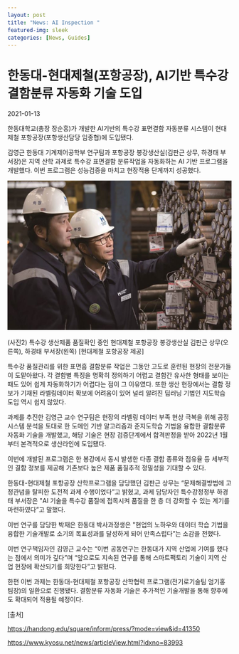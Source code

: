 ```yaml
---
layout: post
title: "News: AI Inspection "
featured-img: sleek
categories: [News, Guides]
---
```


# 한동대-현대제철(포항공장), AI기반 특수강 결함분류 자동화 기술 도입

2021-01-13



한동대학교(총장 장순흥)가 개발한 AI기반의 특수강 표면결함 자동분류 시스템이 현대제철 포항공장(포항생산담당 임종협)에 도입됐다. 

김영근 한동대 기계제어공학부 연구팀과 포항공장 봉강생산실(김판근 상무, 하경태 부서장)은 지역 산학 과제로 특수강 표면결함 분류작업을 자동화하는 AI 기반 프로그램을 개발했다. 이번 프로그램은 성능검증을 마치고 현장적용 단계까지 성공했다.



 

![(사진2) 특수강 생산제품 품질확인 중인 현대제철 포항공장 봉강생산실 김판근 상무(오른쪽), 하경태 부서장(왼쪽) [현대제철 포항공장 제공]](./images/ainews-pics.jpg)

(사진2) 특수강 생산제품 품질확인 중인 현대제철 포항공장 봉강생산실 김판근 상무(오른쪽), 하경태 부서장(왼쪽) [현대제철 포항공장 제공]

 

 

특수강 품질관리를 위한 표면흠 결함분류 작업은 그동안 고도로 훈련된 현장의 전문가들이 도맡아왔다. 각 결함별 특징을 명확히 정의하기 어렵고 결함간 유사한 형태를 보이는 때도 있어 쉽게 자동화하기가 어렵다는 점이 그 이유였다. 또한 생산 현장에서는 결함 정보가 기재된 라벨링데이터 확보에 어려움이 있어 널리 알려진 딥러닝 기법인 지도학습 도입 역시 쉽지 않았다.

 

과제를 추진한 김영근 교수 연구팀은 현장의 라벨링 데이터 부족 현상 극복을 위해 공정 시스템 분석을 토대로 한 도메인 기반 알고리즘과 준지도학습 기법을 융합한 결함분류 자동화 기술을 개발했고, 해당 기술은 현장 검증단계에서 합격판정을 받아 2022년 1월부터 본격적으로 생산라인에 도입됐다.

 

이번에 개발된 프로그램은 한 봉강에서 동시 발생한 다종 결함 종류와 점유율 등 세부적인 결함 정보를 제공해 기존보다 높은 제품 품질추적 정밀성을 기대할 수 있다.

 

한동대-현대제철 포항공장 산학프로그램을 담당했던 김판근 상무는 “문제해결방법에 고정관념을 탈피한 도전적 과제 수행이었다”고 밝혔고, 과제 담당자인 특수강정정부 하경태 부서장은 "Al 기술을 특수강 품질에 접목시켜 품질을 한 층 더 강화할 수 있는 계기를 마련하였다”고 말했다.

 

이번 연구를 담당한 박재은 한동대 박사과정생은 "현업의 노하우와 데이터 학습 기법을 융합한 기술개발로 소기의 목표성과를 달성하게 되어 만족스럽다”는 소감을 전했다.

 

이번 연구책임자인 김영근 교수는 “이번 공동연구는 한동대가 지역 산업에 기여를 했다는 점에서 의미가 깊다”며 “앞으로도 지속된 연구를 통해 스마트팩토리 기술이 지역 산업 현장에 확산되기를 희망한다”고 밝혔다.

 

한편 이번 과제는 한동대-현대제철 포항공장 산학협력 프로그램(전기로기술팀 엄기홍 팀장)의 일환으로 진행됐다. 결함분류 자동화 기술은 추가적인 기술개발을 통해 향후에도 확대되어 적용될 예정이다.

[출처]

https://handong.edu/square/inform/press/?mode=view&id=41350

https://www.kyosu.net/news/articleView.html?idxno=83993

